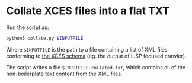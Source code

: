 # Collate XCES files into a flat TXT

Run the script as:

```sh
python3 collate.py $INPUTFILE
```

Where `$INPUTFILE` is the path to a file containing a list of XML files conforming to [the XCES schema](http://www.xces.org/) (eg. the output of ILSP focused crawler).

The script writes a file `$INPUTFILE.collated.txt`, which contains all of the non-boilerplate text content from the XML files.
